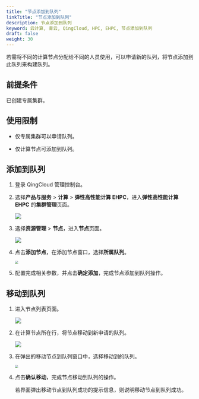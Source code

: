 ```yaml
---
title: "节点添加到队列"
linkTitle: "节点添加到队列"
description: 节点添加到队列
keyword: 云计算, 青云, QingCloud, HPC, EHPC, 节点添加到队列
draft: false
weight: 30
---
```


若需将不同的计算节点分配给不同的人员使用，可以申请新的队列，将节点添加到此队列来构建队列。

## 前提条件

已创建专属集群。

## 使用限制

- 仅专属集群可以申请队列。

- 仅计算节点可添加到队列。

## 添加到队列

1. 登录 QingCloud 管理控制台。

2. 选择**产品与服务** > **计算** > **弹性高性能计算 EHPC**，进入**弹性高性能计算 EHPC** 的**集群管理**页面。

   ![](../../../_images/qs_hpc_list.png)

3. 选择**资源管理** > **节点**，进入**节点**页面。

   ![](../../../_images/um_add_node_list.png)

4. 点击**添加节点**，在添加节点窗口，选择**所属队列**。

   <img src="../../../_images/um_add_to_queue.png" style="zoom:50%;" />

5. 配置完成相关参数，并点击**确定添加**，完成节点添加到队列操作。

## 移动到队列

1. 进入节点列表页面。

   ![](../../../_images/um_add_node_list.png)

2. 在计算节点所在行，将节点移动到新申请的队列。

   ![](../../../_images/um_move_to_queue.png)

3. 在弹出的移动节点到队列窗口中，选择移动到的队列。

   <img src="../../../_images/um_move_to_queue_win.png" style="zoom:50%;" />

4. 点击**确认移动**，完成节点移动到队列的操作。

   若界面弹出移动节点到队列成功的提示信息，则说明移动节点到队列成功。
